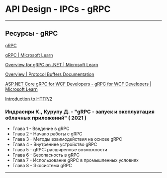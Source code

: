 # API Design - IPCs - gRPC

---

## Ресурсы - gRPC

[gRPC](https://grpc.io/)

[gRPC | Microsoft Learn](https://learn.microsoft.com/en-us/dotnet/architecture/cloud-native/grpc)

[Overview for gRPC on .NET | Microsoft Learn](https://learn.microsoft.com/en-us/aspnet/core/grpc/?view=aspnetcore-7.0)

[Overview | Protocol Buffers Documentation](https://protobuf.dev/overview/)

[ASP.NET Core gRPC for WCF Developers - gRPC for WCF Developers | Microsoft Learn](https://learn.microsoft.com/en-us/dotnet/architecture/grpc-for-wcf-developers/)

[Introduction to HTTP/2](https://web.dev/performance-http2/)

### Индрасири К., Курупу Д. - "gRPC - запуск и эксплуатация облачных приложений" ( 2021 )

* Глава 1 - Введение в gRPC
* Глава 2 - Начало работы с gRPC
* Глава 3 - Методы взаимодействия на основе gRPC
* Глава 4 - Внутреннее устройство gRPC
* Глава 5 - gRPC: расширенные возможности
* Глава 6 - Безопасность в gRPC
* Глава 7 - Использование gRPC в промышленных условиях
* Глава 8 - Экосистема gRPC

---
